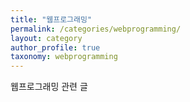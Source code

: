 ```yaml
---
title: "웹프로그래밍"
permalink: /categories/webprogramming/
layout: category
author_profile: true
taxonomy: webprogramming
---
```


웹프로그래밍 관련 글